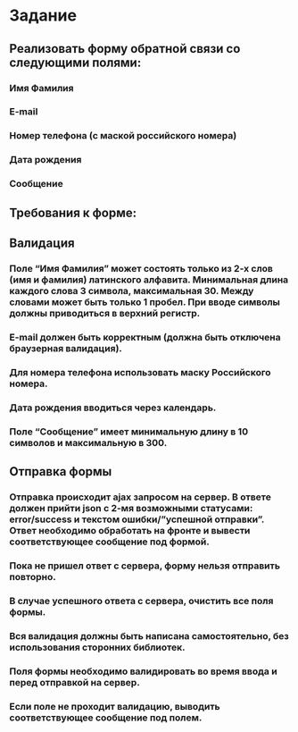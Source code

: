 
# Задание

## Реализовать форму обратной связи со следующими полями:

### Имя Фамилия

### E-mail

### Номер телефона (с маской российского номера)

### Дата рождения

### Сообщение

## Требования к форме:

## Валидация

### Поле “Имя Фамилия” может состоять только из 2-х слов (имя и фамилия) латинского алфавита. Минимальная длина каждого слова 3 символа, максимальная 30. Между словами может быть только 1 пробел. При вводе символы должны приводиться в верхний регистр.

### E-mail должен быть корректным (должна быть отключена браузерная валидация).

### Для номера телефона использовать маску Российского номера.

### Дата рождения вводиться через календарь.

### Поле “Сообщение” имеет минимальную длину в 10 символов и максимальную в 300.

## Отправка формы

### Отправка происходит ajax запросом на сервер. В ответе должен прийти json с 2-мя возможными статусами: error/success и текстом ошибки/”успешной отправки”. Ответ необходимо обработать на фронте и вывести соответствующее сообщение под формой.

### Пока не пришел ответ с сервера, форму нельзя отправить повторно.

### В случае успешного ответа с сервера, очистить все поля формы.

### Вся валидация должны быть написана самостоятельно, без использования сторонних библиотек.

### Поля формы необходимо валидировать во время ввода и перед отправкой на сервер.

### Если поле не проходит валидацию, выводить соответствующее сообщение под полем.


